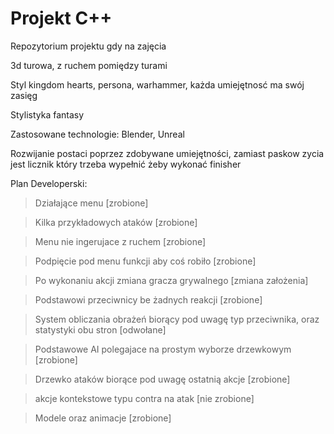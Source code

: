 # Projekt C++
Repozytorium projektu gdy na zajęcia


3d turowa, z ruchem pomiędzy turami

Styl kingdom hearts, persona, warhammer, każda umiejętnosć ma swój zasięg

Stylistyka fantasy

Zastosowane technologie: Blender, Unreal

Rozwijanie postaci poprzez zdobywane umiejętności, zamiast paskow zycia jest licznik który trzeba wypełnić żeby wykonać finisher

Plan Developerski:
>Działające menu  [zrobione]

>Kilka przykładowych ataków [zrobione]

>Menu nie ingerujace z ruchem [zrobione]

>Podpięcie pod menu funkcji aby coś robiło  [zrobione]

>Po wykonaniu akcji zmiana gracza grywalnego [zmiana założenia]

>Podstawowi przeciwnicy be żadnych reakcji  [zrobione]

>System obliczania obrażeń biorący pod uwagę typ przeciwnika, oraz statystyki obu stron [odwołane]

>Podstawowe AI polegajace na prostym wyborze drzewkowym [zrobione]

>Drzewko ataków biorące pod uwagę ostatnią akcje [zrobione]

>akcje kontekstowe typu contra na atak [nie zrobione]

>Modele oraz animacje [zrobione]

